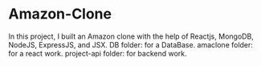 # Amazon-Clone
In this project, I built an Amazon clone with the help of Reactjs, MongoDB, NodeJS, ExpressJS, and JSX.
DB folder: for a DataBase.
amaclone folder: for a react work.
project-api folder: for backend work.
